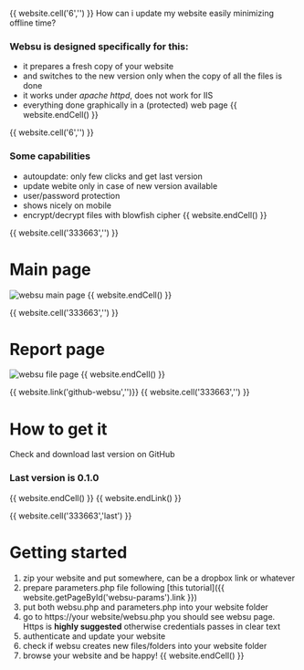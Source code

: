 {{ website.cell('6','') }}
How can i update my website easily minimizing offline time?
### **Websu** is designed specifically for this:
 - it prepares a fresh copy of your website
 - and switches to the new version only when the copy of all the files is done
 - it works under *apache httpd*, does not work for IIS
 - everything done graphically in a (protected) web page
{{ website.endCell() }}

{{ website.cell('6','') }}
### Some capabilities
 - autoupdate: only few clicks and get last version
 - update webite only in case of new version available
 - user/password protection
 - shows nicely on mobile
 - encrypt/decrypt files with blowfish cipher
{{ website.endCell() }}

{{ website.cell('333663','') }}
# Main page
![websu main page](https://github.com/develost/websu/raw/master/websu_main_page.jpg "websu main page")
{{ website.endCell() }}


{{ website.cell('333663','') }}
# Report page
![websu file page](https://github.com/develost/websu/raw/master/websu_file_page.jpg "websu file page")
{{ website.endCell() }}

{{ website.link('github-websu','')}}
{{ website.cell('333663','') }}
# How to get it
Check and download last version on GitHub
### Last version is **0.1.0**
{{ website.endCell() }}
{{ website.endLink() }}

{{ website.cell('333663','last') }}
# Getting started
 1. zip your website and put somewhere, can be a dropbox link or whatever
 1. prepare parameters.php file following [this tutorial]({{ website.getPageById('websu-params').link }})
 1. put both websu.php and parameters.php into your website folder
 1. go to https://your website/websu.php you should see websu page. Https is **highly suggested** otherwise credentials passes in clear text
 1. authenticate and update your website
 1. check if websu creates new files/folders into your website folder
 1. browse your website and be happy!
{{ website.endCell() }}
